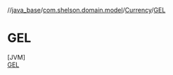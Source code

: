//[java_base](../../../../index.md)/[com.shelson.domain.model](../../index.md)/[Currency](../index.md)/[GEL](index.md)

# GEL

[JVM]\
[GEL](index.md)
